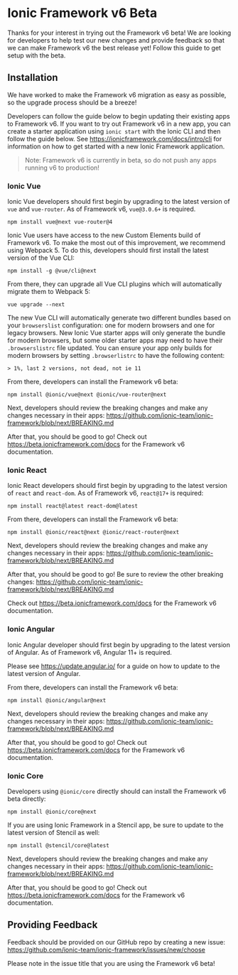 # Ionic Framework v6 Beta

Thanks for your interest in trying out the Framework v6 beta! We are looking for developers to help test our new changes and provide feedback so that we can make Framework v6 the best release yet! Follow this guide to get setup with the beta.

## Installation

We have worked to make the Framework v6 migration as easy as possible, so the upgrade process should be a breeze!

Developers can follow the guide below to begin updating their existing apps to Framework v6. If you want to try out Framework v6 in a new app, you can create a starter application using `ionic start` with the Ionic CLI and then follow the guide below. See https://ionicframework.com/docs/intro/cli for information on how to get started with a new Ionic Framework application.

> Note: Framework v6 is currently in beta, so do not push any apps running v6 to production!

### Ionic Vue

Ionic Vue developers should first begin by upgrading to the latest version of `vue` and `vue-router`. As of Framework v6, `vue@3.0.6+` is required.

```shell
npm install vue@next vue-router@4
```

Ionic Vue users have access to the new Custom Elements build of Framework v6. To make the most out of this improvement, we recommend using Webpack 5. To do this, developers should first install the latest version of the Vue CLI:

```shell
npm install -g @vue/cli@next
```

From there, they can upgrade all Vue CLI plugins which will automatically migrate them to Webpack 5:

```shell
vue upgrade --next
```

The new Vue CLI will automatically generate two different bundles based on your `browserslist` configuration: one for modern browsers and one for legacy browsers. New Ionic Vue starter apps will only generate the bundle for modern browsers, but some older starter apps may need to have their `.browserslistrc` file updated. You can ensure your app only builds for modern browsers by setting `.browserlistrc` to have the following content:

```
> 1%, last 2 versions, not dead, not ie 11
```

From there, developers can install the Framework v6 beta:

```shell
npm install @ionic/vue@next @ionic/vue-router@next
```

Next, developers should review the breaking changes and make any changes necessary in their apps: https://github.com/ionic-team/ionic-framework/blob/next/BREAKING.md

After that, you should be good to go! Check out https://beta.ionicframework.com/docs for the Framework v6 documentation.

### Ionic React

Ionic React developers should first begin by upgrading to the latest version of `react` and `react-dom`. As of Framework v6, `react@17+` is required:

```shell
npm install react@latest react-dom@latest
```

From there, developers can install the Framework v6 beta:

```shell
npm install @ionic/react@next @ionic/react-router@next
```

Next, developers should review the breaking changes and make any changes necessary in their apps: https://github.com/ionic-team/ionic-framework/blob/next/BREAKING.md

After that, you should be good to go! Be sure to review the other breaking changes: https://github.com/ionic-team/ionic-framework/blob/next/BREAKING.md

Check out https://beta.ionicframework.com/docs for the Framework v6 documentation.

### Ionic Angular

Ionic Angular developer should first begin by upgrading to the latest version of Angular. As of Framework v6, Angular 11+ is required.

Please see https://update.angular.io/ for a guide on how to update to the latest version of Angular.

From there, developers can install the Framework v6 beta:

```shell
npm install @ionic/angular@next
```

Next, developers should review the breaking changes and make any changes necessary in their apps: https://github.com/ionic-team/ionic-framework/blob/next/BREAKING.md

After that, you should be good to go! Check out https://beta.ionicframework.com/docs for the Framework v6 documentation.

### Ionic Core

Developers using `@ionic/core` directly should can install the Framework v6 beta directly:

```shell
npm install @ionic/core@next
```

If you are using Ionic Framework in a Stencil app, be sure to update to the latest version of Stencil as well:

```shell
npm install @stencil/core@latest
```

Next, developers should review the breaking changes and make any changes necessary in their apps: https://github.com/ionic-team/ionic-framework/blob/next/BREAKING.md

After that, you should be good to go! Check out https://beta.ionicframework.com/docs for the Framework v6 documentation.

## Providing Feedback

Feedback should be provided on our GitHub repo by creating a new issue: https://github.com/ionic-team/ionic-framework/issues/new/choose

Please note in the issue title that you are using the Framework v6 beta!